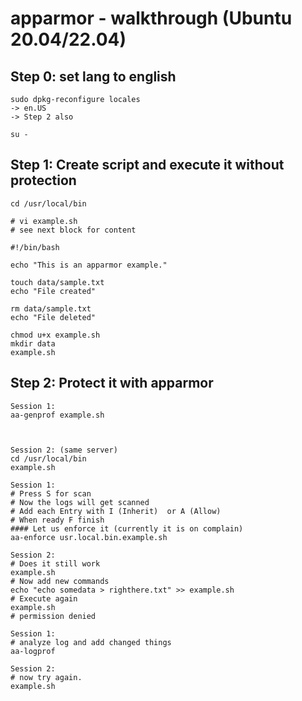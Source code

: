 # apparmor - walkthrough (Ubuntu 20.04/22.04) 

## Step 0: set lang to english

```
sudo dpkg-reconfigure locales
-> en.US
-> Step 2 also

su - 
```


## Step 1: Create script and execute it without protection

```
cd /usr/local/bin
```

```
# vi example.sh 
# see next block for content
```

```
#!/bin/bash

echo "This is an apparmor example."

touch data/sample.txt
echo "File created"

rm data/sample.txt
echo "File deleted"
```

```
chmod u+x example.sh
mkdir data
example.sh
```

## Step 2: Protect it with apparmor 

```
Session 1: 
aa-genprof example.sh 



Session 2: (same server) 
cd /usr/local/bin 
example.sh 

Session 1:
# Press S for scan
# Now the logs will get scanned 
# Add each Entry with I (Inherit)  or A (Allow) 
# When ready F finish 
#### Let us enforce it (currently it is on complain) 
aa-enforce usr.local.bin.example.sh

Session 2:
# Does it still work 
example.sh 
# Now add new commands 
echo "echo somedata > righthere.txt" >> example.sh   
# Execute again 
example.sh 
# permission denied

Session 1:
# analyze log and add changed things
aa-logprof 

Session 2:
# now try again.
example.sh

```

```
